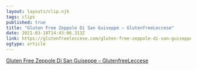 ```yaml
---
layout: layouts/clip.njk 
tags: clips 
published: true 
title: "Gluten Free Zeppole Di San Guiseppe – GlutenfreeLeccese" 
date: 2021-03-18T14:43:06.313Z 
link: https://glutenfreeleccese.com/gluten-free-zeppole-di-san-guiseppe/ 
ogtype: article 
---
```

[Gluten Free Zeppole Di San Guiseppe – GlutenfreeLeccese](https://glutenfreeleccese.com/gluten-free-zeppole-di-san-guiseppe/) 

